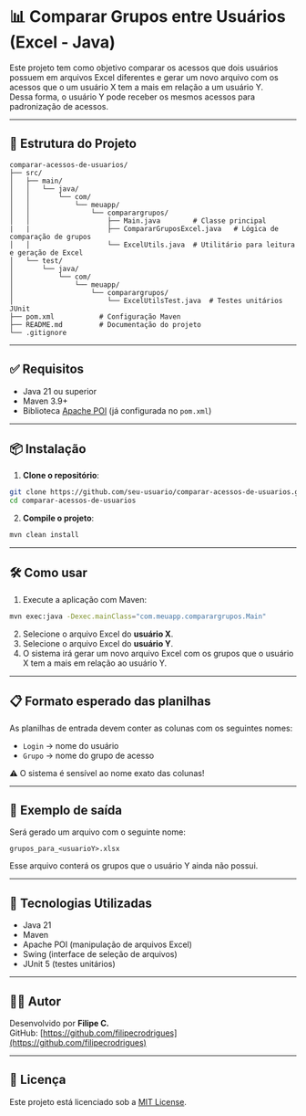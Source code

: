 # 📊 Comparar Grupos entre Usuários (Excel - Java)

Este projeto tem como objetivo comparar os acessos que dois usuários possuem em arquivos Excel diferentes e gerar um novo arquivo com os acessos que o um usuário X tem a mais em relação a um usuário Y.  
Dessa forma, o usuário Y pode receber os mesmos acessos para padronização de acessos.

---

## 📁 Estrutura do Projeto

```
comparar-acessos-de-usuarios/
├── src/
│   ├── main/
│   │   └── java/
│   │       └── com/
│   │           └── meuapp/
│   │               └── comparargrupos/
│   │                   ├── Main.java        # Classe principal
|   |                   ├── CompararGruposExcel.java   # Lógica de comparação de grupos        
│   │                   └── ExcelUtils.java  # Utilitário para leitura e geração de Excel
│   └── test/
│       └── java/
│           └── com/
│               └── meuapp/
│                   └── comparargrupos/
│                       └── ExcelUtilsTest.java  # Testes unitários JUnit
├── pom.xml           # Configuração Maven
├── README.md         # Documentação do projeto
└── .gitignore
```

---

## ✅ Requisitos

- Java 21 ou superior  
- Maven 3.9+  
- Biblioteca [Apache POI](https://poi.apache.org/) (já configurada no `pom.xml`)  

---

## 📦 Instalação

1. **Clone o repositório**:

```bash
git clone https://github.com/seu-usuario/comparar-acessos-de-usuarios.git
cd comparar-acessos-de-usuarios
```

2. **Compile o projeto**:

```bash
mvn clean install
```

---

## 🛠️ Como usar

1. Execute a aplicação com Maven:

```bash
mvn exec:java -Dexec.mainClass="com.meuapp.comparargrupos.Main"
```

2. Selecione o arquivo Excel do **usuário X**.  
3. Selecione o arquivo Excel do **usuário Y**.  
4. O sistema irá gerar um novo arquivo Excel com os grupos que o usuário X tem a mais em relação ao usuário Y.  

---

## 📋 Formato esperado das planilhas

As planilhas de entrada devem conter as colunas com os seguintes nomes:

- `Login` → nome do usuário  
- `Grupo` → nome do grupo de acesso  

⚠️ O sistema é sensível ao nome exato das colunas!  

---

## 🧾 Exemplo de saída

Será gerado um arquivo com o seguinte nome:

```
grupos_para_<usuarioY>.xlsx
```

Esse arquivo conterá os grupos que o usuário Y ainda não possui.  

---

## 📌 Tecnologias Utilizadas

- Java 21  
- Maven  
- Apache POI (manipulação de arquivos Excel)  
- Swing (interface de seleção de arquivos)  
- JUnit 5 (testes unitários)  

---

## 🧑‍💻 Autor

Desenvolvido por **Filipe C.**  
GitHub: [https://github.com/filipecrodrigues](https://github.com/filipecrodrigues)

---

## 📝 Licença

Este projeto está licenciado sob a [MIT License](LICENSE).  
